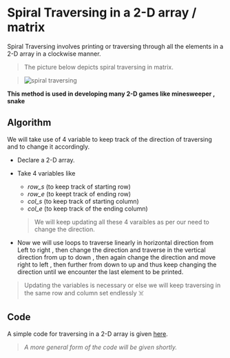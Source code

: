 # Spiral Traversing in a 2-D array / matrix

Spiral Traversing involves printing or traversing through all the elements in a 2-D array in a clockwise manner.

> The picture below depicts spiral traversing in matrix.


> ![spiral traversing](https://user-images.githubusercontent.com/74143496/136946974-23152210-814f-4ef1-bfba-021cfad6a720.png)

**This method is used in developing many 2-D games like minesweeper , snake**

## Algorithm
We will take use of 4 variable to keep track of the direction of traversing and to change it accordingly.

* Declare a 2-D array.
* Take 4 variables like 
  * *row_s* (to keep track of starting row)
  * *row_e* (to keept track of  ending row)
  * *col_s* (to keep track of starting column)
  * *col_e* (to keep track of the ending column)
  
  
  > We will keep updating all these 4 varaibles as per our need to change the direction.

* Now we will use loops to traverse linearly in horizontal direction from Left to right , then change the direction and traverse in the vertical direction from up to down , then again change the direction and move right to left , then further from down to up and thus keep changing the direction until we encounter the last element to be printed.
> Updating the variables is necessary or else we will keep traversing in the same row and column set endlessly ☠️

## Code

A simple code for traversing in a 2-D array is given [here](https://github.com/cleanhand/phase-1-kartikjain2001/blob/main/Array/Traversing%20in%20a%202-D%20array/Spiral%20Traversing.c).
> *A more general form of the code will be given shortly.*
